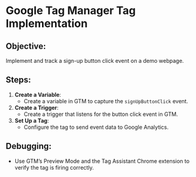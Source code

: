 # Google Tag Manager Tag Implementation

## Objective:
Implement and track a sign-up button click event on a demo webpage.

## Steps:
1. **Create a Variable**: 
   - Create a variable in GTM to capture the `signUpButtonClick` event.
2. **Create a Trigger**: 
   - Create a trigger that listens for the button click event in GTM.
3. **Set Up a Tag**: 
   - Configure the tag to send event data to Google Analytics.

## Debugging:
- Use GTM’s Preview Mode and the Tag Assistant Chrome extension to verify the tag is firing correctly.
